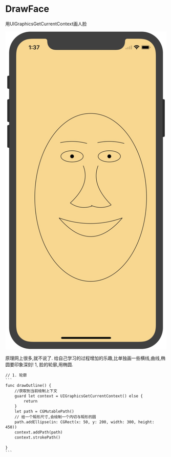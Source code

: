 # DrawFace
用UIGraphicsGetCurrentContext画人脸

![界面截图](https://github.com/liwangwang123/DrawFace/blob/master/Quartz2D/8822BBA7-4B65-40FD-AE7A-76041D8E066A.png)

原理网上很多,就不说了. 给自己学习的过程增加的乐趣,比单独画一些横线,曲线,椭圆要印象深刻!
1, 脸的轮廓,用椭圆.

    // 1. 轮廓
    ```
    func drawOutline() {
        //获取到当前绘制上下文
        guard let context = UIGraphicsGetCurrentContext() else {
            return
        }
        let path = CGMutablePath()
        // 给一个矩形尺寸,会绘制一个内切与矩形的圆
        path.addEllipse(in: CGRect(x: 50, y: 200, width: 300, height: 450))
        context.addPath(path)
        context.strokePath()
        
    }
    ```
